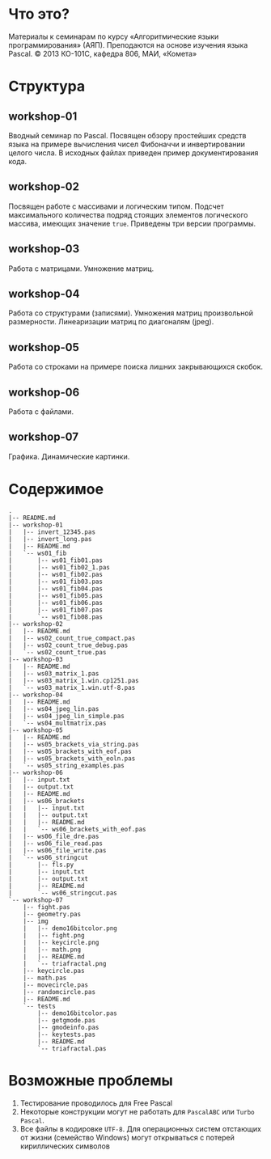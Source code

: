 # Что это?

Материалы к семинарам по курсу «Алгоритмические языки программирования» (АЯП).
Преподаются на основе изучения языка Pascal.
© 2013 КО-101С, кафедра 806, МАИ, «Комета»

# Структура

## workshop-01

Вводный семинар по Pascal.
Посвящен обзору простейших средств языка 
на примере вычисления чисел Фибоначчи 
и инвертировании целого числа.
В исходных файлах приведен пример документирования кода.

## workshop-02

Посвящен работе с массивами и логическим типом.
Подсчет максимального количества подряд стоящих элементов логического массива, 
имеющих значение `true`. Приведены три версии программы.

## workshop-03

Работа с матрицами. Умножение матриц.

## workshop-04

Работа со структурами (записями).
Умножения матриц произвольной размерности.
Линеаризации матриц по диагоналям (jpeg).

## workshop-05

Работа со строками на примере поиска лишних закрывающихся скобок.

## workshop-06

Работа с файлами.

## workshop-07

Графика. Динамические картинки.

# Содержимое
    .
    |-- README.md
    |-- workshop-01
    |   |-- invert_12345.pas
    |   |-- invert_long.pas
    |   |-- README.md
    |   `-- ws01_fib
    |       |-- ws01_fib01.pas
    |       |-- ws01_fib02_1.pas
    |       |-- ws01_fib02.pas
    |       |-- ws01_fib03.pas
    |       |-- ws01_fib04.pas
    |       |-- ws01_fib05.pas
    |       |-- ws01_fib06.pas
    |       |-- ws01_fib07.pas
    |       `-- ws01_fib08.pas
    |-- workshop-02
    |   |-- README.md
    |   |-- ws02_count_true_compact.pas
    |   |-- ws02_count_true_debug.pas
    |   `-- ws02_count_true.pas
    |-- workshop-03
    |   |-- README.md
    |   |-- ws03_matrix_1.pas
    |   |-- ws03_matrix_1.win.cp1251.pas
    |   `-- ws03_matrix_1.win.utf-8.pas
    |-- workshop-04
    |   |-- README.md
    |   |-- ws04_jpeg_lin.pas
    |   |-- ws04_jpeg_lin_simple.pas
    |   `-- ws04_multmatrix.pas
    |-- workshop-05
    |   |-- README.md
    |   |-- ws05_brackets_via_string.pas
    |   |-- ws05_brackets_with_eof.pas
    |   |-- ws05_brackets_with_eoln.pas
    |   `-- ws05_string_examples.pas
    |-- workshop-06
    |   |-- input.txt
    |   |-- output.txt
    |   |-- README.md
    |   |-- ws06_brackets
    |   |   |-- input.txt
    |   |   |-- output.txt
    |   |   |-- README.md
    |   |   `-- ws06_brackets_with_eof.pas
    |   |-- ws06_file_dre.pas
    |   |-- ws06_file_read.pas
    |   |-- ws06_file_write.pas
    |   `-- ws06_stringcut
    |       |-- fls.py
    |       |-- input.txt
    |       |-- output.txt
    |       |-- README.md
    |       `-- ws06_stringcut.pas
    `-- workshop-07
        |-- fight.pas
        |-- geometry.pas
        |-- img
        |   |-- demo16bitcolor.png
        |   |-- fight.png
        |   |-- keycircle.png
        |   |-- math.png
        |   |-- README.md
        |   `-- triafractal.png
        |-- keycircle.pas
        |-- math.pas
        |-- movecircle.pas
        |-- randomcircle.pas
        |-- README.md
        `-- tests
            |-- demo16bitcolor.pas
            |-- getgmode.pas
            |-- gmodeinfo.pas
            |-- keytests.pas
            |-- README.md
            `-- triafractal.pas
            


# Возможные проблемы

1. Тестирование проводилось для Free Pascal
2. Некоторые конструкции могут не работать для `PascalABC` или `Turbo Pascal`.
3. Все файлы в кодировке `UTF-8`. 
    Для операционных систем отстающих от жизни (семейство Windows)
    могут открываться с потерей кириллических символов
